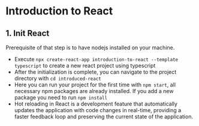 # Introduction to React
## 1. Init React
Prerequisite of that step is to have nodejs installed on your machine.
- Execute `npx create-react-app introduction-to-react --template typescript` to create a new react project using typescript
- After the initialization is complete, you can navigate to the project directory with `cd introduced-react`
- Here you can run your project for the first time with `npm start`, all necessary npm packages are already installed. If you add a new package you need to run `npm install`
- Hot reloading in React is a development feature that automatically updates the application with code changes in real-time, providing a faster feedback loop and preserving the current state of the application.